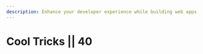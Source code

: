 ```yaml
---
description: Enhance your developer experience while building web apps with GraphQL
---
```


# Cool Tricks || 40
